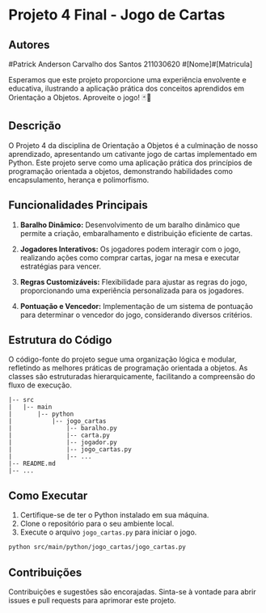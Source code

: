 # Projeto 4 Final - Jogo de Cartas

## Autores

#Patrick Anderson Carvalho dos Santos 211030620
#[Nome]#[Matricula]

Esperamos que este projeto proporcione uma experiência envolvente e educativa, ilustrando a aplicação prática dos conceitos aprendidos em Orientação a Objetos. Aproveite o jogo! 🃏🎉

## Descrição

O Projeto 4 da disciplina de Orientação a Objetos é a culminação de nosso aprendizado, apresentando um cativante jogo de cartas implementado em Python. Este projeto serve como uma aplicação prática dos princípios de programação orientada a objetos, demonstrando habilidades como encapsulamento, herança e polimorfismo.

## Funcionalidades Principais

1. **Baralho Dinâmico:** Desenvolvimento de um baralho dinâmico que permite a criação, embaralhamento e distribuição eficiente de cartas.

2. **Jogadores Interativos:** Os jogadores podem interagir com o jogo, realizando ações como comprar cartas, jogar na mesa e executar estratégias para vencer.

3. **Regras Customizáveis:** Flexibilidade para ajustar as regras do jogo, proporcionando uma experiência personalizada para os jogadores.

4. **Pontuação e Vencedor:** Implementação de um sistema de pontuação para determinar o vencedor do jogo, considerando diversos critérios.

## Estrutura do Código

O código-fonte do projeto segue uma organização lógica e modular, refletindo as melhores práticas de programação orientada a objetos. As classes são estruturadas hierarquicamente, facilitando a compreensão do fluxo de execução.

```plaintext
|-- src
|   |-- main
|       |-- python
|           |-- jogo_cartas
|               |-- baralho.py
|               |-- carta.py
|               |-- jogador.py
|               |-- jogo_cartas.py
|               |-- ...
|-- README.md
|-- ...
```

## Como Executar

1. Certifique-se de ter o Python instalado em sua máquina.
2. Clone o repositório para o seu ambiente local.
3. Execute o arquivo `jogo_cartas.py` para iniciar o jogo.

```bash
python src/main/python/jogo_cartas/jogo_cartas.py
```

## Contribuições

Contribuições e sugestões são encorajadas. Sinta-se à vontade para abrir issues e pull requests para aprimorar este projeto.

